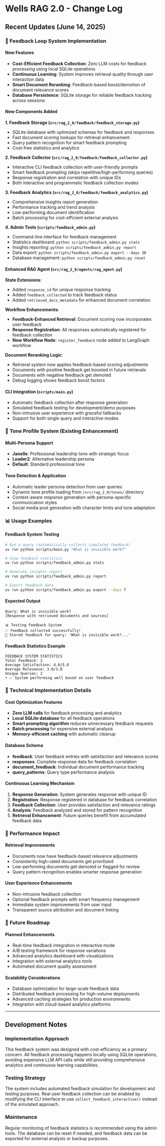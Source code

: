 # Wells RAG 2.0 - Change Log

## Recent Updates (June 14, 2025)

### 🔄 Feedback Loop System Implementation

#### **New Features**
- **Cost-Efficient Feedback Collection**: Zero LLM costs for feedback processing using local SQLite operations
- **Continuous Learning**: System improves retrieval quality through user interaction data
- **Smart Document Reranking**: Feedback-based boost/demotion of document relevance scores
- **Database Persistence**: SQLite storage for reliable feedback tracking across sessions

#### **New Components Added**

**1. Feedback Storage (`src/rag_2_0/feedback/feedback_storage.py`)**
- SQLite database with optimized schemas for feedback and responses
- Fast document scoring lookups for retrieval enhancement  
- Query pattern recognition for smart feedback prompting
- Cost-free statistics and analytics

**2. Feedback Collector (`src/rag_2_0/feedback/feedback_collector.py`)**
- Interactive CLI feedback collection with user-friendly prompts
- Smart feedback prompting (skips repetitive/high-performing queries)
- Response registration and correlation with unique IDs
- Both interactive and programmatic feedback collection modes

**3. Feedback Analytics (`src/rag_2_0/feedback/feedback_analytics.py`)**
- Comprehensive insights report generation
- Performance tracking and trend analysis
- Low-performing document identification
- Batch processing for cost-efficient external analysis

**4. Admin Tools (`scripts/feedback_admin.py`)**
- Command-line interface for feedback management
- Statistics dashboard: `python scripts/feedback_admin.py stats`
- Insights reporting: `python scripts/feedback_admin.py report`
- Data export: `python scripts/feedback_admin.py export --days 30`
- Database management: `python scripts/feedback_admin.py reset`

#### **Enhanced RAG Agent (`src/rag_2_0/agents/rag_agent.py`)**

**State Extensions**:
- Added `response_id` for unique response tracking
- Added `feedback_collected` to track feedback status
- Added `retrieved_docs_metadata` for enhanced document correlation

**Workflow Enhancements**:
- **Feedback-Enhanced Retrieval**: Document scoring now incorporates user feedback
- **Response Registration**: All responses automatically registered for feedback collection
- **New Workflow Node**: `register_feedback` node added to LangGraph workflow

**Document Reranking Logic**:
- Retrieval system now applies feedback-based scoring adjustments
- Documents with positive feedback get boosted in future retrievals
- Documents with negative feedback get demoted
- Debug logging shows feedback boost factors

#### **CLI Integration (`scripts/main.py`)**
- Automatic feedback collection after response generation
- Simulated feedback testing for development/demo purposes
- Non-intrusive user experience with graceful fallbacks
- Support for both single query and interactive modes

### 🎯 **Tone Profile System (Existing Enhancement)**

#### **Multi-Persona Support**
- **Janelle**: Professional leadership tone with strategic focus
- **Leader2**: Alternative leadership persona  
- **Default**: Standard professional tone

#### **Tone Detection & Application**
- Automatic leader persona detection from user queries
- Dynamic tone profile loading from `/src/rag_2_0/tones/` directory
- Context-aware response generation with persona-specific communication styles
- Social media post generation with character limits and tone adaptation

### 📊 **Usage Examples**

#### **Feedback System Testing**
```bash
# Run a query (automatically collects simulated feedback)
uv run python scripts/main.py "What is invisible work?"

# View feedback statistics
uv run python scripts/feedback_admin.py stats

# Generate insights report
uv run python scripts/feedback_admin.py report

# Export feedback data
uv run python scripts/feedback_admin.py export --days 7
```

#### **Expected Output**
```
Query: What is invisible work?
[Response with retrieved documents and sources]

📊 Testing Feedback System
✅ Feedback collected successfully!
📝 Stored feedback for query: 'What is invisible work?...'
```

#### **Feedback Statistics Example**
```
FEEDBACK SYSTEM STATISTICS
Total Feedback: 2
Average Satisfaction: 4.0/5.0
Average Relevance: 3.0/3.0
Unique Queries: 2
• ✅ System performing well based on user feedback
```

### 🔧 **Technical Implementation Details**

#### **Cost Optimization Features**
- **Zero LLM calls** for feedback processing and analytics
- **Local SQLite database** for all feedback operations
- **Smart prompting algorithm** reduces unnecessary feedback requests
- **Batch processing** for expensive external analysis
- **Memory-efficient caching** with automatic cleanup

#### **Database Schema**
- **feedback**: User feedback entries with satisfaction and relevance scores
- **responses**: Complete response data for feedback correlation
- **document_feedback**: Individual document performance tracking
- **query_patterns**: Query type performance analysis

#### **Continuous Learning Mechanism**
1. **Response Generation**: System generates response with unique ID
2. **Registration**: Response registered in database for feedback correlation
3. **Feedback Collection**: User provides satisfaction and relevance ratings
4. **Analysis**: Feedback analyzed and stored for pattern recognition
5. **Retrieval Enhancement**: Future queries benefit from accumulated feedback data

### 🚀 **Performance Impact**

#### **Retrieval Improvements**
- Documents now have feedback-based relevance adjustments
- Consistently high-rated documents get prioritized
- Low-performing documents get demoted or flagged for review
- Query pattern recognition enables smarter response generation

#### **User Experience Enhancements**
- Non-intrusive feedback collection
- Optional feedback prompts with smart frequency management
- Immediate system improvements from user input
- Transparent source attribution and document linking

### 🔮 **Future Roadmap**

#### **Planned Enhancements**
- Real-time feedback integration in interactive mode
- A/B testing framework for response variations
- Advanced analytics dashboard with visualizations
- Integration with external analytics tools
- Automated document quality assessment

#### **Scalability Considerations**
- Database optimization for large-scale feedback data
- Distributed feedback processing for high-volume deployments
- Advanced caching strategies for production environments
- Integration with cloud-based analytics platforms

---

## Development Notes

### **Implementation Approach**
This feedback system was designed with cost-efficiency as a primary concern. All feedback processing happens locally using SQLite operations, avoiding expensive LLM API calls while still providing comprehensive analytics and continuous learning capabilities.

### **Testing Strategy**
The system includes automated feedback simulation for development and testing purposes. Real user feedback collection can be enabled by modifying the CLI interface to use `collect_feedback_interactive()` instead of the simulated approach.

### **Maintenance**
Regular monitoring of feedback statistics is recommended using the admin tools. The database can be reset if needed, and feedback data can be exported for external analysis or backup purposes.